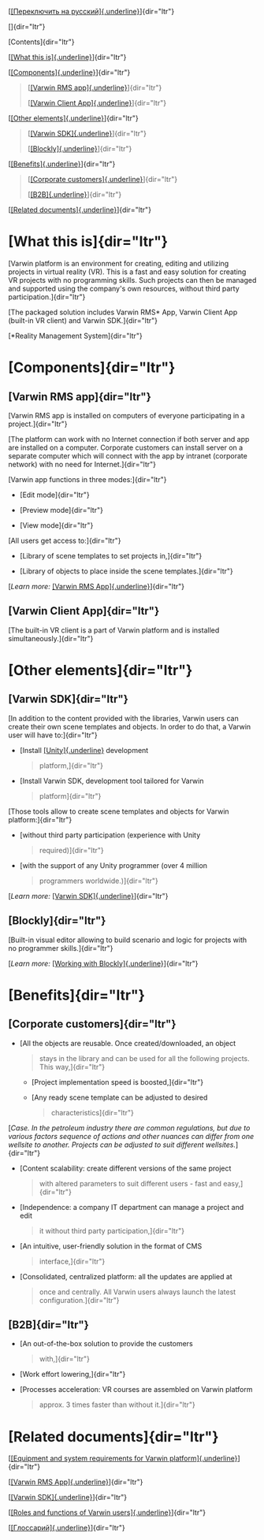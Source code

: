 [[[Переключить на
русский]{.underline}](https://docs.google.com/document/d/1zL_8n9iWoAJXviEZnKai2iN4_ah4MppMV2UAb-m64hA/edit#heading=h.gjdgxs)]{dir="ltr"}

[]{dir="ltr"}

[Contents]{dir="ltr"}

[[[What this is]{.underline}](#what-this-is)]{dir="ltr"}

[[[Components]{.underline}](#components)]{dir="ltr"}

> [[[Varwin RMS app]{.underline}](#varwin-rms-app)]{dir="ltr"}
>
> [[[Varwin Client App]{.underline}](#varwin-client-app)]{dir="ltr"}

[[[Other elements]{.underline}](#other-elements)]{dir="ltr"}

> [[[Varwin SDK]{.underline}](#varwin-sdk)]{dir="ltr"}
>
> [[[Blockly]{.underline}](#blockly)]{dir="ltr"}

[[[Benefits]{.underline}](#benefits)]{dir="ltr"}

> [[[Corporate customers]{.underline}](#corporate-customers)]{dir="ltr"}
>
> [[[B2B]{.underline}](#b2b)]{dir="ltr"}

[[[Related documents]{.underline}](#related-documents)]{dir="ltr"}

[What this is]{dir="ltr"}
=========================

[Varwin platform is an environment for creating, editing and utilizing
projects in virtual reality (VR). This is a fast and easy solution for
creating VR projects with no programming skills. Such projects can then
be managed and supported using the company's own resources, without
third party participation.]{dir="ltr"}

[The packaged solution includes Varwin RMS\* App, Varwin Client App
(built-in VR client) and Varwin SDK.]{dir="ltr"}

[\*Reality Management System]{dir="ltr"}

[Components]{dir="ltr"}
=======================

[Varwin RMS app]{dir="ltr"}
---------------------------

[Varwin RMS app is installed on computers of everyone participating in a
project.]{dir="ltr"}

[The platform can work with no Internet connection if both server and
app are installed on a computer. Corporate customers can install server
on a separate computer which will connect with the app by intranet
(corporate network) with no need for Internet.]{dir="ltr"}

[Varwin app functions in three modes:]{dir="ltr"}

-   [Edit mode]{dir="ltr"}

-   [Preview mode]{dir="ltr"}

-   [View mode]{dir="ltr"}

[All users get access to:]{dir="ltr"}

-   [Library of scene templates to set projects in,]{dir="ltr"}

-   [Library of objects to place inside the scene templates.]{dir="ltr"}

[*Learn more:* [[Varwin RMS
App]{.underline}](https://drive.google.com/open?id=1LOg1Ts-gDaG43nlDBW80sas961XDlgt1dFUqQe9Ntx8)]{dir="ltr"}

[Varwin Client App]{dir="ltr"}
------------------------------

[The built-in VR client is a part of Varwin platform and is installed
simultaneously.]{dir="ltr"}

[Other elements]{dir="ltr"}
===========================

[Varwin SDK]{dir="ltr"} 
------------------------

[In addition to the content provided with the libraries, Varwin users
can create their own scene templates and objects. In order to do that, a
Varwin user will have to:]{dir="ltr"}

-   [Install [[Unity]{.underline}](https://unity.com/) development
    > platform,]{dir="ltr"}

-   [Install Varwin SDK, development tool tailored for Varwin
    > platform]{dir="ltr"}

[Those tools allow to create scene templates and objects for Varwin
platform:]{dir="ltr"}

-   [without third party participation (experience with Unity
    > required)]{dir="ltr"}

-   [with the support of any Unity programmer (over 4 million
    > programmers worldwide.)]{dir="ltr"}

[*Learn more:* [[Varwin
SDK]{.underline}](https://docs.google.com/document/d/1p0nfwNZRvvWYq2aG9HXmGROw-v8HBkZ5X2kDeyAKwp4/edit#heading=h.gjdgxs)]{dir="ltr"}

[Blockly]{dir="ltr"}
--------------------

[Built-in visual editor allowing to build scenario and logic for
projects with no programmer skills.]{dir="ltr"}

[*Learn more:* [[Working with
Blockly]{.underline}](https://drive.google.com/open?id=1J6C6y2byfLWf3ojLXNg2hGarLVvGczTvG4e_aG42Hi4)]{dir="ltr"}

[Benefits]{dir="ltr"}
=====================

[Corporate customers]{dir="ltr"}
--------------------------------

-   [All the objects are reusable. Once created/downloaded, an object
    > stays in the library and can be used for all the following
    > projects. This way,]{dir="ltr"}

    -   [Project implementation speed is boosted,]{dir="ltr"}

    -   [Any ready scene template can be adjusted to desired
        > characteristics]{dir="ltr"}

[*Case. In the petroleum industry there are common regulations, but due
to various factors sequence of actions and other nuances can differ from
one wellsite to another. Projects can be adjusted to suit different
wellsites.*]{dir="ltr"}

-   [Content scalability: create different versions of the same project
    > with altered parameters to suit different users - fast and
    > easy,]{dir="ltr"}

<!-- -->

-   [Independence: a company IT department can manage a project and edit
    > it without third party participation,]{dir="ltr"}

-   [An intuitive, user-friendly solution in the format of CMS
    > interface,]{dir="ltr"}

-   [Consolidated, centralized platform: all the updates are applied at
    > once and centrally. All Varwin users always launch the latest
    > configuration.]{dir="ltr"}

[B2B]{dir="ltr"}
----------------

-   [An out-of-the-box solution to provide the customers
    > with,]{dir="ltr"}

-   [Work effort lowering,]{dir="ltr"}

-   [Processes acceleration: VR courses are assembled on Varwin platform
    > approx. 3 times faster than without it.]{dir="ltr"}

[Related documents]{dir="ltr"}
==============================

[[[Equipment and system requirements for Varwin
platform]{.underline}](https://drive.google.com/open?id=1YnVCUts-NDuexkL_8lpMPlc_u6LR5m7oym-3rylly-g)]{dir="ltr"}

[[[Varwin RMS
App]{.underline}](https://drive.google.com/open?id=1LOg1Ts-gDaG43nlDBW80sas961XDlgt1dFUqQe9Ntx8)]{dir="ltr"}

[[[Varwin
SDK]{.underline}](https://docs.google.com/document/d/1p0nfwNZRvvWYq2aG9HXmGROw-v8HBkZ5X2kDeyAKwp4/edit#heading=h.gjdgxs)]{dir="ltr"}

[[[Roles and functions of Varwin
users]{.underline}](https://drive.google.com/open?id=1ZPUuc5oxc4WhBYsqIWoD070IXqvT9DzpO5ZEOGKF9Zk)]{dir="ltr"}

[[[Глоссарий]{.underline}](https://docs.google.com/document/d/1f53J2eChxibBzgABAd0AH-8sy4MXVdnKkWTyVjlli_c/edit#)]{dir="ltr"}
